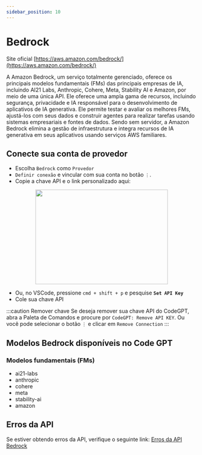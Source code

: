 ```yaml
---
sidebar_position: 10
---
```


# Bedrock

Site oficial [https://aws.amazon.com/bedrock/](https://aws.amazon.com/bedrock/)

A Amazon Bedrock, um serviço totalmente gerenciado, oferece os principais modelos fundamentais (FMs) das principais empresas de IA, incluindo AI21 Labs, Anthropic, Cohere, Meta, Stability AI e Amazon, por meio de uma única API. Ele oferece uma ampla gama de recursos, incluindo segurança, privacidade e IA responsável para o desenvolvimento de aplicativos de IA generativa. Ele permite testar e avaliar os melhores FMs, ajustá-los com seus dados e construir agentes para realizar tarefas usando sistemas empresariais e fontes de dados. Sendo sem servidor, a Amazon Bedrock elimina a gestão de infraestrutura e integra recursos de IA generativa em seus aplicativos usando serviços AWS familiares.

## Conecte sua conta de provedor
- Escolha `Bedrock` como `Provedor`
- `Definir conexão` e vincular com sua conta no botão `⋮`.
- Copie a chave API e o link personalizado aqui:
  
<p align="center">
      <img width="350" height="250" src="https://github.com/davila7/code-gpt-docs/assets/37567214/f777df34-a667-4f52-87df-0a3d70dae4d2" />
</p>

- Ou, no VSCode, pressione `cmd + shift + p` e pesquise **`Set API Key`**
- Cole sua chave API

:::caution Remover chave
Se deseja remover sua chave API do CodeGPT, abra a Paleta de Comandos e procure por `CodeGPT: Remove API KEY`. Ou você pode selecionar o botão `⋮` e clicar em `Remove Connection`
:::

## Modelos Bedrock disponíveis no Code GPT

### Modelos fundamentais (FMs)
- ai21-labs
- anthropic
- cohere
- meta
- stability-ai
- amazon

## Erros da API
Se estiver obtendo erros da API, verifique o seguinte link: [Erros da API Bedrock](https://aws.amazon.com/bedrock/api-errors)

